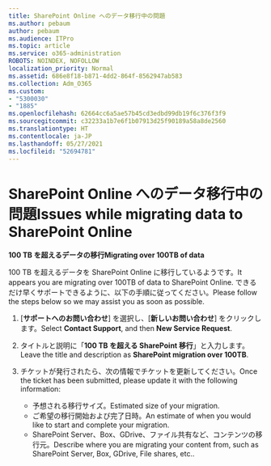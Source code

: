 ```yaml
---
title: SharePoint Online へのデータ移行中の問題
ms.author: pebaum
author: pebaum
ms.audience: ITPro
ms.topic: article
ms.service: o365-administration
ROBOTS: NOINDEX, NOFOLLOW
localization_priority: Normal
ms.assetid: 686e8f18-b871-4dd2-864f-8562947ab583
ms.collection: Adm_O365
ms.custom:
- "5300030"
- "1885"
ms.openlocfilehash: 62664cc6a5ae57b45cd3edbd99db19f6c376f3f9
ms.sourcegitcommit: c32233a1b7e6f1b07913d25f90189a58a8de2560
ms.translationtype: HT
ms.contentlocale: ja-JP
ms.lasthandoff: 05/27/2021
ms.locfileid: "52694781"
---
```

# <a name="issues-while-migrating-data-to-sharepoint-online"></a><span data-ttu-id="69286-102">SharePoint Online へのデータ移行中の問題</span><span class="sxs-lookup"><span data-stu-id="69286-102">Issues while migrating data to SharePoint Online</span></span>

<span data-ttu-id="69286-103">**100 TB を超えるデータの移行**</span><span class="sxs-lookup"><span data-stu-id="69286-103">**Migrating over 100TB of data**</span></span>

<span data-ttu-id="69286-104">100 TB を超えるデータを SharePoint Online に移行しているようです。</span><span class="sxs-lookup"><span data-stu-id="69286-104">It appears you are migrating over 100TB of data to SharePoint Online.</span></span> <span data-ttu-id="69286-105">できるだけ早くサポートできるように、以下の手順に従ってください。</span><span class="sxs-lookup"><span data-stu-id="69286-105">Please follow the steps below so we may assist you as soon as possible.</span></span> 

1. <span data-ttu-id="69286-106">[**サポートへのお問い合わせ**] を選択し、[**新しいお問い合わせ**] をクリックします。</span><span class="sxs-lookup"><span data-stu-id="69286-106">Select **Contact Support**, and then **New Service Request**.</span></span> 
2. <span data-ttu-id="69286-107">タイトルと説明に「**100 TB を超える SharePoint 移行**」と入力します。</span><span class="sxs-lookup"><span data-stu-id="69286-107">Leave the title and description as **SharePoint migration over 100TB**.</span></span>
3. <span data-ttu-id="69286-108">チケットが発行されたら、次の情報でチケットを更新してください。</span><span class="sxs-lookup"><span data-stu-id="69286-108">Once the ticket has been submitted, please update it with the following information:</span></span> 

    - <span data-ttu-id="69286-109">予想される移行サイズ。</span><span class="sxs-lookup"><span data-stu-id="69286-109">Estimated size of your migration.</span></span>
    - <span data-ttu-id="69286-110">ご希望の移行開始および完了日時。</span><span class="sxs-lookup"><span data-stu-id="69286-110">An estimate of when you would like to start and complete your migration.</span></span>
    - <span data-ttu-id="69286-111">SharePoint Server、Box、GDrive、ファイル共有など、コンテンツの移行元。</span><span class="sxs-lookup"><span data-stu-id="69286-111">Describe where you are migrating your content from, such as SharePoint Server, Box, GDrive, File shares, etc..</span></span>
